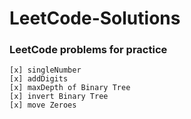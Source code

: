 # LeetCode-Solutions
### LeetCode problems for practice

    [x] singleNumber
    [x] addDigits
    [x] maxDepth of Binary Tree
    [x] invert Binary Tree
    [x] move Zeroes
